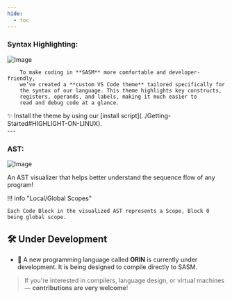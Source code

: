 ```yaml
---
hide:
  - toc
---
```


### **Syntax Highlighting:**

![Image](../assets/vs_theme.png)

```title="INFO"
    To make coding in **SASM** more comfortable and developer-friendly, 
    we’ve created a **custom VS Code theme** tailored specifically for 
    the syntax of our language. This theme highlights key constructs, 
    registers, operands, and labels, making it much easier to 
    read and debug code at a glance.
```
<div class="result" markdown>
✨ Install the theme by using our [install script](../Getting-Started#HIGHLIGHT-ON-LINUX).
</div>
---

### **AST:**

![Image](../assets/AST_Examples/helloWorld.png)

An AST visualizer that helps better understand the sequence flow
of any program!

!!! info "Local/Global Scopes"

    Each Code Block in the visualized AST represents a Scope, Block 0 being global scope.

## 🛠 Under Development

- 🔧 A new programming language called **ORIN** is currently under development. It is being designed to compile directly to SASM.

> If you're interested in compilers, language design, or virtual machines — **contributions are very welcome**!
